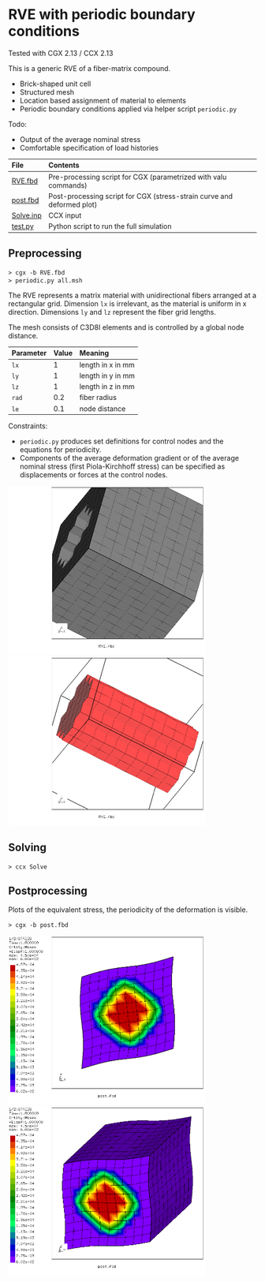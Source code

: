 # RVE with periodic boundary conditions
Tested with CGX 2.13 / CCX 2.13

This is a generic RVE of a fiber-matrix compound.

+ Brick-shaped unit cell
+ Structured mesh
+ Location based assignment of material to elements
+ Periodic boundary conditions applied via helper script `periodic.py`

Todo:
+ Output of the average nominal stress
+ Comfortable specification of load histories


File                   | Contents    
:-------------         | :-------------
[RVE.fbd](RVE.fbd)     | Pre-processing script for CGX (parametrized with valu commands)     
[post.fbd](post.fbd)   | Post-processing script for CGX (stress-strain curve and deformed plot)
[Solve.inp](Solve.inp) | CCX input 
[test.py](test.py)     | Python script to run the full simulation

## Preprocessing

```
> cgx -b RVE.fbd
> periodic.py all.msh
```

The RVE represents a matrix material with unidirectional fibers arranged at a rectangular grid. Dimension  `lx` is irrelevant, as the material is uniform
in x direction. Dimensions `ly` and `lz` represent the fiber grid lengths.

The mesh consists of C3D8I elements and is controlled by a global node distance.

| Parameter | Value | Meaning |
| :------------- |  :------------- | :------------- |
| `lx` | 1 | length in x in mm |
| `ly` | 1 | length in y in mm |
| `lz` | 1 | length in z in mm |
| `rad` | 0.2 | fiber radius |
| `le` | 0.1 | node distance |

Constraints:

* `periodic.py` produces set definitions for control nodes and the equations for periodicity.
* Components of the average deformation gradient or of the average nominal stress (first Piola-Kirchhoff stress) can be specified as displacements or forces at the control nodes.

<img src="matrix.png" width="400"><img src="fiber.png" width="400">

## Solving
```
> ccx Solve
```

## Postprocessing

Plots of the equivalent stress, the periodicity of the deformation is visible.
```
> cgx -b post.fbd
```


<img src="se.png" width="400" title="Equivalent stress"><img src="se-rot.png" width="400" title="Equivalent stress">
